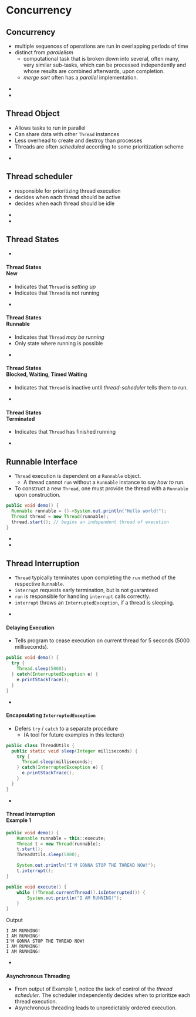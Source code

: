 # Concurrency

## Concurrency
* multiple sequences of operations are run in overlapping periods of time
* distinct from _parallelism_
  * computational task that is broken down into several, often many, very similar sub-tasks, which can be processed independently and whose results are combined afterwards, upon completion.
  * _merge sort_ often has a _parallel_ implementation.



-
-
## Thread Object
* Allows tasks to run in parallel
* Can share data with other `Thread` instances
* Less overhead to create and destroy than processes
* Threads are often _scheduled_ according to some prioritization scheme


-
## Thread scheduler
* responsible for prioritizing thread execution
* decides when each thread should be active
* decides when each thread should be idle




-
-
## Thread States


-
#### Thread States<br>New
* Indicates that `Thread` is _setting up_
* Indicates that `Thread` is not running

-
#### Thread States<br>Runnable
* Indicates that `Thread` _may be running_
* Only state where running is possible

-
#### Thread States<br>Blocked, Waiting, Timed Waiting
* Indicates that `Thread` is inactive until _thread-scheduler_ tells them to run.


-
#### Thread States<br>Terminated
* Indicates that `Thread` has finished running







-
## Runnable Interface
* `Thread` execution is dependent on a `Runnable` object.
  * A thread cannot `run` without a `Runnable` instance to say _how to_ run.
* To construct a new `Thread`, one must provide the thread with a `Runnable` upon construction.

```java
public void demo() {
  Runnable runnable = ()->System.out.println("Hello world!");
  Thread thread = new Thread(runnable);
  thread.start(); // begins an independent thread of execution
}
```





-
-
## Thread Interruption
* `Thread` typically terminates upon completing the `run` method of the respective `Runnable`.
* `interrupt` requests early termination, but is not guaranteed
* `run` is responsible for handling `interrupt` calls correctly.
* `interrupt` throws an `InterruptedException`, if a thread is sleeping.

-
#### Delaying Execution
* Tells program to cease execution on current thread for 5 seconds (5000 milliseconds).

```java
public void demo() {
  try {
    Thread.sleep(5000);
  } catch(InterruptedException e) {
    e.printStackTrace();
  }
}
```

-
#### Encapsulating `InterruptedException`
* Defers `try` / `catch` to a separate procedure
  * (A tool for future examples in this lecture)

```java
public class ThreadUtils {
  public static void sleep(Integer milliseconds) {
    try {
      Thread.sleep(milliseconds);
    } catch(InterruptedException e) {
      e.printStackTrace();
    }
  }
}
```





-
#### Thread Interruption<br>Example 1
```java
public void demo() {
    Runnable runnable = this::execute;
    Thread t = new Thread(runnable);
    t.start();
    ThreadUtils.sleep(5000);

    System.out.println("I'M GONNA STOP THE THREAD NOW!");
    t.interrupt();
}

public void execute() {
    while (!Thread.currentThread().isInterrupted()) {
        System.out.println("I AM RUNNING!");
    }
}
```

Output
```
I AM RUNNING!
I AM RUNNING!
I'M GONNA STOP THE THREAD NOW!
I AM RUNNING!
I AM RUNNING!
```


-
#### Asynchronous Threading
* From output of Example 1, notice the lack of control of the _thread scheduler_. The scheduler independently decides when to prioritize each thread execution.
* Asynchronous threading leads to unpredictably ordered execution.
